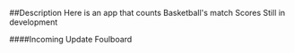 ##Description
Here is an app that counts Basketball's match Scores
Still in development

####Incoming Update
Foulboard
